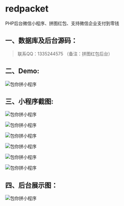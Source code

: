 # redpacket
PHP后台微信小程序、拼图红包、支持微信企业支付到零钱
## 一、数据库及后台源码：
> 联系QQ：1335244575 （备注：拼图红包后台）
## 二、Demo:
![包你拼小程序][1]


  [1]: https://img.91ud.com/FryRd2QwbK6dEpuPRjE4uhjec-9P/256
  
## 三、小程序截图:
![包你拼小程序][2]


  [2]: https://raw.githubusercontent.com/hellosee/redpacket/master/preview/3701559631867_.pic.jpg
  
![包你拼小程序][3]


  [3]: https://raw.githubusercontent.com/hellosee/redpacket/master/preview/3711559631868_.pic.jpg
  
  
![包你拼小程序][4]


  [4]: https://raw.githubusercontent.com/hellosee/redpacket/master/preview/3731559631870_.pic.jpg
![包你拼小程序][5]


  [5]: https://raw.githubusercontent.com/hellosee/redpacket/master/preview/3741559631871_.pic.jpg
  
![包你拼小程序][6]


  [6]: https://raw.githubusercontent.com/hellosee/redpacket/master/preview/3751559631872_.pic.jpg
  
![包你拼小程序][7]


  [7]: https://raw.githubusercontent.com/hellosee/redpacket/master/preview/3761559632109_.pic.jpg
  
## 四、后台展示图：
![包你拼小程序][8]


  [8]: https://raw.githubusercontent.com/hellosee/redpacket/master/preview/ht1.png
  
  
